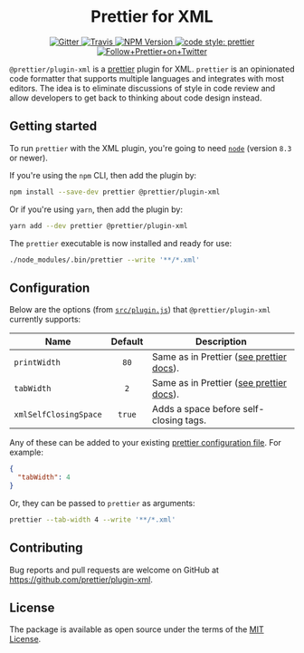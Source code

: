 <h1 align="center">Prettier for XML</h1>

<p align="center">
  <a href="https://gitter.im/jlongster/prettier">
    <img alt="Gitter" src="https://img.shields.io/gitter/room/jlongster/prettier.svg?style=flat-square">
  </a>
  <a href="https://travis-ci.org/prettier/plugin-xml">
    <img alt="Travis" src="https://img.shields.io/travis/prettier/plugin-xml/master.svg?style=flat-square">
  </a>
  <a href="https://www.npmjs.com/package/@prettier/plugin-xml">
    <img alt="NPM Version" src="https://img.shields.io/npm/v/@prettier/plugin-xml.svg?style=flat-square">
  </a>
  <a href="#badge">
    <img alt="code style: prettier" src="https://img.shields.io/badge/code_style-prettier-ff69b4.svg?style=flat-square">
  </a>
  <a href="https://twitter.com/PrettierCode">
    <img alt="Follow+Prettier+on+Twitter" src="https://img.shields.io/twitter/follow/prettiercode.svg?label=follow+prettier&style=flat-square">
  </a>
</p>

`@prettier/plugin-xml` is a [prettier](https://prettier.io/) plugin for XML. `prettier` is an opinionated code formatter that supports multiple languages and integrates with most editors. The idea is to eliminate discussions of style in code review and allow developers to get back to thinking about code design instead.

## Getting started

To run `prettier` with the XML plugin, you're going to need [`node`](https://nodejs.org/en/download/) (version `8.3` or newer).

If you're using the `npm` CLI, then add the plugin by:

```bash
npm install --save-dev prettier @prettier/plugin-xml
```

Or if you're using `yarn`, then add the plugin by:

```bash
yarn add --dev prettier @prettier/plugin-xml
```

The `prettier` executable is now installed and ready for use:

```bash
./node_modules/.bin/prettier --write '**/*.xml'
```

## Configuration

Below are the options (from [`src/plugin.js`](src/plugin.js)) that `@prettier/plugin-xml` currently supports:

| Name                  | Default | Description                                                                                      |
| --------------------- | :-----: | ------------------------------------------------------------------------------------------------ |
| `printWidth`          |  `80`   | Same as in Prettier ([see prettier docs](https://prettier.io/docs/en/options.html#print-width)). |
| `tabWidth`            |   `2`   | Same as in Prettier ([see prettier docs](https://prettier.io/docs/en/options.html#tab-width)).   |
| `xmlSelfClosingSpace` | `true`  | Adds a space before self-closing tags.                                                           |

Any of these can be added to your existing [prettier configuration
file](https://prettier.io/docs/en/configuration.html). For example:

```json
{
  "tabWidth": 4
}
```

Or, they can be passed to `prettier` as arguments:

```bash
prettier --tab-width 4 --write '**/*.xml'
```

## Contributing

Bug reports and pull requests are welcome on GitHub at https://github.com/prettier/plugin-xml.

## License

The package is available as open source under the terms of the [MIT License](https://opensource.org/licenses/MIT).
